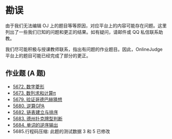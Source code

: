 # 勘误

由于我们无法编辑 OJ 上的题目等等原因，对应平台上的内容可能存在问题。这里列出了一些我们已知的问题和更正的结果。如有疑问，请邮件或 QQ 私信联系助教。

我们尽可能积极与授课教师联系，指出有问题的作业题目。因此，OnlineJudge 平台上的题目可能已经完成了部分的更正。

## 作业题 (A 题)

- [5672. 数字菱形](5672.md)
- [5673. 数列求和计算π](5673.md)
- [5679. 验证哥德巴赫猜想](5679.md)
- [5680. 逆算GPA](5680.md)
- [5682. 链表建立与排序](5682.md)
- [5683. 德州扑克牌型判断](5683.md)
- [5684. 单词的逆序输出](5684.md)
- 5685.​行程码压缩: 此题的测试数据 3 和 5 已修改
